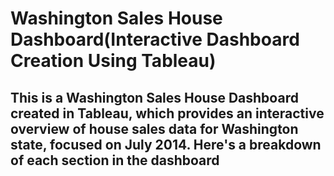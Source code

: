 # Washington Sales House Dashboard(Interactive Dashboard Creation Using Tableau)
## This is a Washington Sales House Dashboard created in Tableau, which provides an interactive overview of house sales data for Washington state, focused on July 2014. Here's a breakdown of each section in the dashboard

